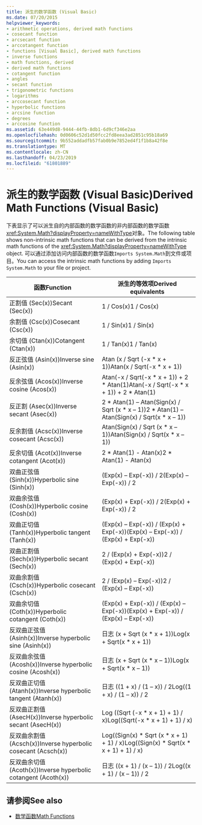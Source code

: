 ```yaml
---
title: 派生的数学函数 (Visual Basic)
ms.date: 07/20/2015
helpviewer_keywords:
- arithmetic operations, derived math functions
- cosecant function
- arcsecant function
- arccotangent function
- functions [Visual Basic], derived math functions
- inverse functions
- math functions, derived
- derived math functions
- cotangent function
- angles
- secant function
- trigonometric functions
- logarithms
- arccosecant function
- hyperbolic functions
- arcsine function
- degrees
- arccosine function
ms.assetid: 63e449d8-9444-44fb-8db1-6d9cf346e2aa
ms.openlocfilehash: 0d0606c52d1d50fcc2fd8eea3ad2851c95b18a69
ms.sourcegitcommit: 9b552addadfb57fab0b9e7852ed4f1f1b8a42f8e
ms.translationtype: MT
ms.contentlocale: zh-CN
ms.lasthandoff: 04/23/2019
ms.locfileid: "61801889"
---
```

# <a name="derived-math-functions-visual-basic"></a><span data-ttu-id="8b857-102">派生的数学函数 (Visual Basic)</span><span class="sxs-lookup"><span data-stu-id="8b857-102">Derived Math Functions (Visual Basic)</span></span>
<span data-ttu-id="8b857-103">下表显示了可以派生自的内部函数的数学函数的非内部函数的数学函数<xref:System.Math?displayProperty=nameWithType>对象。</span><span class="sxs-lookup"><span data-stu-id="8b857-103">The following table shows non-intrinsic math functions that can be derived from the intrinsic math functions of the <xref:System.Math?displayProperty=nameWithType> object.</span></span> <span data-ttu-id="8b857-104">可以通过添加访问内部函数的数学函数`Imports System.Math`到文件或项目。</span><span class="sxs-lookup"><span data-stu-id="8b857-104">You can access the intrinsic math functions by adding `Imports System.Math` to your file or project.</span></span>  
  
|<span data-ttu-id="8b857-105">函数</span><span class="sxs-lookup"><span data-stu-id="8b857-105">Function</span></span>|<span data-ttu-id="8b857-106">派生的等效项</span><span class="sxs-lookup"><span data-stu-id="8b857-106">Derived equivalents</span></span>|  
|--------------|-------------------------|  
|<span data-ttu-id="8b857-107">正割值 (Sec(x))</span><span class="sxs-lookup"><span data-stu-id="8b857-107">Secant (Sec(x))</span></span>|<span data-ttu-id="8b857-108">1 / Cos(x)</span><span class="sxs-lookup"><span data-stu-id="8b857-108">1 / Cos(x)</span></span>|  
|<span data-ttu-id="8b857-109">余割值 (Csc(x))</span><span class="sxs-lookup"><span data-stu-id="8b857-109">Cosecant (Csc(x))</span></span>|<span data-ttu-id="8b857-110">1 / Sin(x)</span><span class="sxs-lookup"><span data-stu-id="8b857-110">1 / Sin(x)</span></span>|  
|<span data-ttu-id="8b857-111">余切值 (Ctan(x))</span><span class="sxs-lookup"><span data-stu-id="8b857-111">Cotangent (Ctan(x))</span></span>|<span data-ttu-id="8b857-112">1 / Tan(x)</span><span class="sxs-lookup"><span data-stu-id="8b857-112">1 / Tan(x)</span></span>|  
|<span data-ttu-id="8b857-113">反正弦值 (Asin(x))</span><span class="sxs-lookup"><span data-stu-id="8b857-113">Inverse sine (Asin(x))</span></span>|<span data-ttu-id="8b857-114">Atan (x / Sqrt (-x \* x + 1))</span><span class="sxs-lookup"><span data-stu-id="8b857-114">Atan(x / Sqrt(-x \* x + 1))</span></span>|  
|<span data-ttu-id="8b857-115">反余弦值 (Acos(x))</span><span class="sxs-lookup"><span data-stu-id="8b857-115">Inverse cosine (Acos(x))</span></span>|<span data-ttu-id="8b857-116">Atan(-x / Sqrt(-x \* x + 1)) + 2 \* Atan(1)</span><span class="sxs-lookup"><span data-stu-id="8b857-116">Atan(-x / Sqrt(-x \* x + 1)) + 2 \* Atan(1)</span></span>|  
|<span data-ttu-id="8b857-117">反正割 (Asec(x))</span><span class="sxs-lookup"><span data-stu-id="8b857-117">Inverse secant (Asec(x))</span></span>|<span data-ttu-id="8b857-118">2 \* Atan(1) – Atan(Sign(x) / Sqrt (x \* x – 1))</span><span class="sxs-lookup"><span data-stu-id="8b857-118">2 \* Atan(1) – Atan(Sign(x) / Sqrt(x \* x – 1))</span></span>|  
|<span data-ttu-id="8b857-119">反余割值 (Acsc(x))</span><span class="sxs-lookup"><span data-stu-id="8b857-119">Inverse cosecant (Acsc(x))</span></span>|<span data-ttu-id="8b857-120">Atan(Sign(x) / Sqrt (x \* x – 1))</span><span class="sxs-lookup"><span data-stu-id="8b857-120">Atan(Sign(x) / Sqrt(x \* x – 1))</span></span>|  
|<span data-ttu-id="8b857-121">反余切值 (Acot(x))</span><span class="sxs-lookup"><span data-stu-id="8b857-121">Inverse cotangent (Acot(x))</span></span>|<span data-ttu-id="8b857-122">2 \* Atan(1) - Atan(x)</span><span class="sxs-lookup"><span data-stu-id="8b857-122">2 \* Atan(1) - Atan(x)</span></span>|  
|<span data-ttu-id="8b857-123">双曲正弦值 (Sinh(x))</span><span class="sxs-lookup"><span data-stu-id="8b857-123">Hyperbolic sine (Sinh(x))</span></span>|<span data-ttu-id="8b857-124">(Exp(x) – Exp(-x)) / 2</span><span class="sxs-lookup"><span data-stu-id="8b857-124">(Exp(x) – Exp(-x)) / 2</span></span>|  
|<span data-ttu-id="8b857-125">双曲余弦值 (Cosh(x))</span><span class="sxs-lookup"><span data-stu-id="8b857-125">Hyperbolic cosine (Cosh(x))</span></span>|<span data-ttu-id="8b857-126">(Exp(x) + Exp(-x)) / 2</span><span class="sxs-lookup"><span data-stu-id="8b857-126">(Exp(x) + Exp(-x)) / 2</span></span>|  
|<span data-ttu-id="8b857-127">双曲正切值 (Tanh(x))</span><span class="sxs-lookup"><span data-stu-id="8b857-127">Hyperbolic tangent (Tanh(x))</span></span>|<span data-ttu-id="8b857-128">(Exp(x) – Exp(-x)) / (Exp(x) + Exp(-x))</span><span class="sxs-lookup"><span data-stu-id="8b857-128">(Exp(x) – Exp(-x)) / (Exp(x) + Exp(-x))</span></span>|  
|<span data-ttu-id="8b857-129">双曲正割值 (Sech(x))</span><span class="sxs-lookup"><span data-stu-id="8b857-129">Hyperbolic secant (Sech(x))</span></span>|<span data-ttu-id="8b857-130">2 / (Exp(x) + Exp(-x))</span><span class="sxs-lookup"><span data-stu-id="8b857-130">2 / (Exp(x) + Exp(-x))</span></span>|  
|<span data-ttu-id="8b857-131">双曲余割值 (Csch(x))</span><span class="sxs-lookup"><span data-stu-id="8b857-131">Hyperbolic cosecant (Csch(x))</span></span>|<span data-ttu-id="8b857-132">2 / (Exp(x) – Exp(-x))</span><span class="sxs-lookup"><span data-stu-id="8b857-132">2 / (Exp(x) – Exp(-x))</span></span>|  
|<span data-ttu-id="8b857-133">双曲余切值 (Coth(x))</span><span class="sxs-lookup"><span data-stu-id="8b857-133">Hyperbolic cotangent (Coth(x))</span></span>|<span data-ttu-id="8b857-134">(Exp(x) + Exp(-x)) / (Exp(x) – Exp(-x))</span><span class="sxs-lookup"><span data-stu-id="8b857-134">(Exp(x) + Exp(-x)) / (Exp(x) – Exp(-x))</span></span>|  
|<span data-ttu-id="8b857-135">反双曲正弦值 (Asinh(x))</span><span class="sxs-lookup"><span data-stu-id="8b857-135">Inverse hyperbolic sine (Asinh(x))</span></span>|<span data-ttu-id="8b857-136">日志 (x + Sqrt (x \* x + 1))</span><span class="sxs-lookup"><span data-stu-id="8b857-136">Log(x + Sqrt(x \* x + 1))</span></span>|  
|<span data-ttu-id="8b857-137">反双曲余弦值 (Acosh(x))</span><span class="sxs-lookup"><span data-stu-id="8b857-137">Inverse hyperbolic cosine (Acosh(x))</span></span>|<span data-ttu-id="8b857-138">日志 (x + Sqrt (x \* x – 1))</span><span class="sxs-lookup"><span data-stu-id="8b857-138">Log(x + Sqrt(x \* x – 1))</span></span>|  
|<span data-ttu-id="8b857-139">反双曲正切值 (Atanh(x))</span><span class="sxs-lookup"><span data-stu-id="8b857-139">Inverse hyperbolic tangent (Atanh(x))</span></span>|<span data-ttu-id="8b857-140">日志 ((1 + x) / (1 – x)) / 2</span><span class="sxs-lookup"><span data-stu-id="8b857-140">Log((1 + x) / (1 – x)) / 2</span></span>|  
|<span data-ttu-id="8b857-141">反双曲正割值 (AsecH(x))</span><span class="sxs-lookup"><span data-stu-id="8b857-141">Inverse hyperbolic secant (AsecH(x))</span></span>|<span data-ttu-id="8b857-142">Log ((Sqrt (-x \* x + 1) + 1) / x)</span><span class="sxs-lookup"><span data-stu-id="8b857-142">Log((Sqrt(-x \* x + 1) + 1) / x)</span></span>|  
|<span data-ttu-id="8b857-143">反双曲余割值 (Acsch(x))</span><span class="sxs-lookup"><span data-stu-id="8b857-143">Inverse hyperbolic cosecant (Acsch(x))</span></span>|<span data-ttu-id="8b857-144">Log((Sign(x) \* Sqrt (x \* x + 1) + 1) / x)</span><span class="sxs-lookup"><span data-stu-id="8b857-144">Log((Sign(x) \* Sqrt(x \* x + 1) + 1) / x)</span></span>|  
|<span data-ttu-id="8b857-145">反双曲余切值 (Acoth(x))</span><span class="sxs-lookup"><span data-stu-id="8b857-145">Inverse hyperbolic cotangent (Acoth(x))</span></span>|<span data-ttu-id="8b857-146">日志 ((x + 1) / (x – 1)) / 2</span><span class="sxs-lookup"><span data-stu-id="8b857-146">Log((x + 1) / (x – 1)) / 2</span></span>|  
  
## <a name="see-also"></a><span data-ttu-id="8b857-147">请参阅</span><span class="sxs-lookup"><span data-stu-id="8b857-147">See also</span></span>

- [<span data-ttu-id="8b857-148">数学函数</span><span class="sxs-lookup"><span data-stu-id="8b857-148">Math Functions</span></span>](../../../visual-basic/language-reference/functions/math-functions.md)
